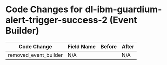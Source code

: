 # Code Changes for dl-ibm-guardium-alert-trigger-success-2 (Event Builder)

| Code Change | Field Name | Before | After |
|-------------|------------|--------|-------|
| removed_event_builder | N/A |  | N/A |